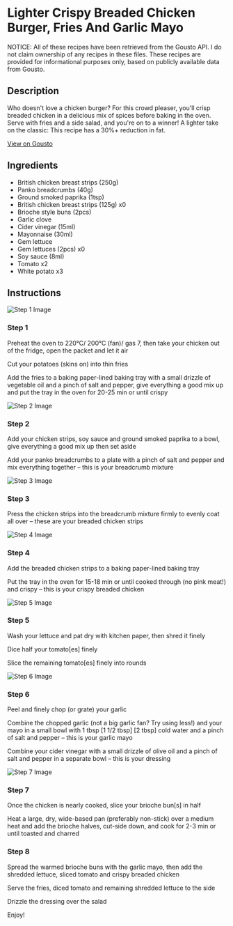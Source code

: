 # Lighter Crispy Breaded Chicken Burger, Fries And Garlic Mayo

NOTICE: All of these recipes have been retrieved from the Gousto API. I do not claim ownership of any recipes in these files. These recipes are provided for informational purposes only, based on publicly available data from Gousto.

## Description

Who doesn't love a chicken burger? For this crowd pleaser, you'll crisp breaded chicken in a delicious mix of spices before baking in the oven. Serve with fries and a side salad, and you're on to a winner! A lighter take on the classic: This recipe has a 30%+ reduction in fat.

[View on Gousto](https://www.gousto.co.uk/recipes/cookbook/lighter-crispy-breaded-chicken-burger-fries-and-garlic-mayo)

## Ingredients

- British chicken breast strips (250g)
- Panko breadcrumbs (40g)
- Ground smoked paprika (1tsp)
- British chicken breast strips (125g) x0
- Brioche style buns (2pcs)
- Garlic clove
- Cider vinegar (15ml)
- Mayonnaise (30ml)
- Gem lettuce
- Gem lettuces (2pcs) x0
- Soy sauce (8ml)
- Tomato x2
- White potato x3

## Instructions

![Step 1 Image](https://production-media.gousto.co.uk/cms/recipe-step-image/Step-1-1679406740138-x200.jpg)

### Step 1

Preheat the oven to 220°C/ 200°C (fan)/ gas 7, then take your chicken out of the fridge, open the packet and let it air

Cut your potatoes (skins on) into thin fries

Add the fries to a baking paper-lined baking tray with a small drizzle of vegetable oil and a pinch of salt and pepper, give everything a good mix up and put the tray in the oven for 20-25 min or until crispy

![Step 2 Image](https://production-media.gousto.co.uk/cms/recipe-step-image/Step-2-1679406746088-x200.jpg)

### Step 2

Add your chicken strips, soy sauce and ground smoked paprika to a bowl, give everything a good mix up then set aside

Add your panko breadcrumbs to a plate with a pinch of salt and pepper and mix everything together – this is your breadcrumb mixture

![Step 3 Image](https://production-media.gousto.co.uk/cms/recipe-step-image/Step-3-1679406748513-x200.jpg)

### Step 3

Press the chicken strips into the breadcrumb mixture firmly to evenly coat all over – these are your breaded chicken strips

![Step 4 Image](https://production-media.gousto.co.uk/cms/recipe-step-image/Step-4-1679406762696-x200.jpg)

### Step 4

Add the breaded chicken strips to a baking paper-lined baking tray

Put the tray in the oven for<span class="text-danger"> </span>15-18 min<span class="text-danger"> </span>or until cooked through (no pink meat!) and crispy – this is your crispy breaded chicken

![Step 5 Image](https://production-media.gousto.co.uk/cms/recipe-step-image/Step-5-1679406762617-x200.jpg)

### Step 5

Wash your lettuce and pat dry with kitchen paper, then shred it finely

Dice half your tomato[es] finely

Slice the remaining tomato[es] finely into rounds

![Step 6 Image](https://production-media.gousto.co.uk/cms/recipe-step-image/Step-6-1679406762577-x200.jpg)

### Step 6

Peel and finely chop (or grate) your garlic

Combine the chopped garlic (not a big garlic fan? Try using less!) and your mayo in a small bowl with 1 tbsp <span class="text-purple">[1 1/2 tbsp]</span> <span class="text-danger">[2 tbsp]</span> cold water and a pinch of salt and pepper – this is your garlic mayo

Combine your cider vinegar with a small drizzle of olive oil and a pinch of salt and pepper in a separate bowl – this is your dressing

![Step 7 Image](https://production-media.gousto.co.uk/cms/recipe-step-image/Step-7-1679406766743-x200.jpg)

### Step 7

Once the chicken is nearly cooked, slice your brioche bun[s] in half

Heat a large, dry, wide-based pan (preferably non-stick) over a medium heat and add the brioche halves, cut-side down, and cook for 2-3 min or until toasted and charred

### Step 8

Spread the warmed brioche buns with the garlic mayo, then add the shredded lettuce, sliced tomato and crispy breaded chicken

Serve the fries, diced tomato and remaining shredded lettuce to the side

Drizzle the dressing over the salad

Enjoy!

